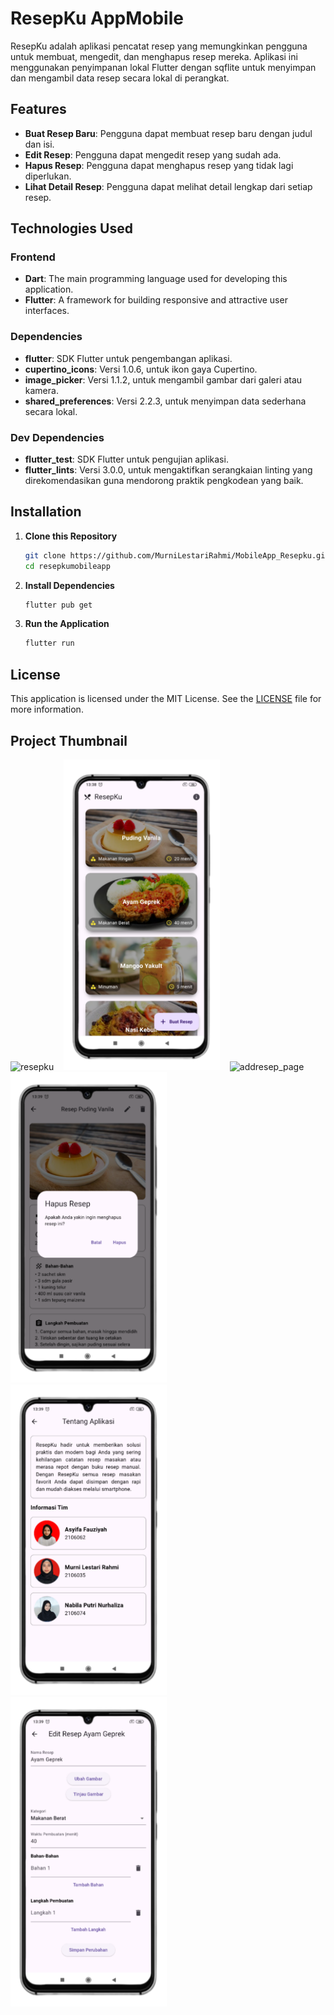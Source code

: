 # ResepKu AppMobile

ResepKu adalah aplikasi pencatat resep yang memungkinkan pengguna untuk membuat, mengedit, dan menghapus resep mereka. Aplikasi ini menggunakan penyimpanan lokal Flutter dengan sqflite untuk menyimpan dan mengambil data resep secara lokal di perangkat.

## Features

- **Buat Resep Baru**: Pengguna dapat membuat resep baru dengan judul dan isi.
- **Edit Resep**: Pengguna dapat mengedit resep yang sudah ada.
- **Hapus Resep**: Pengguna dapat menghapus resep yang tidak lagi diperlukan.
- **Lihat Detail Resep**: Pengguna dapat melihat detail lengkap dari setiap resep.

## Technologies Used

### Frontend

- **Dart**: The main programming language used for developing this application.
- **Flutter**: A framework for building responsive and attractive user interfaces.

### Dependencies

- **flutter**: SDK Flutter untuk pengembangan aplikasi.
- **cupertino_icons**: Versi 1.0.6, untuk ikon gaya Cupertino.
- **image_picker**: Versi 1.1.2, untuk mengambil gambar dari galeri atau kamera.
- **shared_preferences**: Versi 2.2.3, untuk menyimpan data sederhana secara lokal.

### Dev Dependencies

- **flutter_test**: SDK Flutter untuk pengujian aplikasi.
- **flutter_lints**: Versi 3.0.0, untuk mengaktifkan serangkaian linting yang direkomendasikan guna mendorong praktik pengkodean yang baik.

## Installation

1. **Clone this Repository**

   ```bash
   git clone https://github.com/MurniLestariRahmi/MobileApp_Resepku.git
   cd resepkumobileapp
   ```

2. **Install Dependencies**

   ```bash
   flutter pub get
   ```

3. **Run the Application**
   ```bash
   flutter run
   ```

## License

This application is licensed under the MIT License. See the [LICENSE](LICENSE) file for more information.

## Project Thumbnail

<p float="left">
    <img src="./documentations/resepku.png" alt="resepku" width="250">
    &nbsp;&nbsp;
    <img src="./documentations/home_page.png" alt="home_page" width="250">
    &nbsp;&nbsp;
    <img src="./documentations/add_resep.png" alt="addresep_page" width="250">
    &nbsp;&nbsp;
    <img src="./documentations/delete_page.png" alt="delete_page" width="250">
    &nbsp;&nbsp;
    <img src="./documentations/about_page.png" alt="about_page" width="250">
    &nbsp;&nbsp;
    <img src="./documentations/edit_page.png" alt="edit_page" width="250">
</p>
